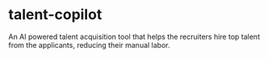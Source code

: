 # talent-copilot
An AI powered talent acquisition tool that helps the recruiters hire top talent from the applicants, reducing their manual labor.

